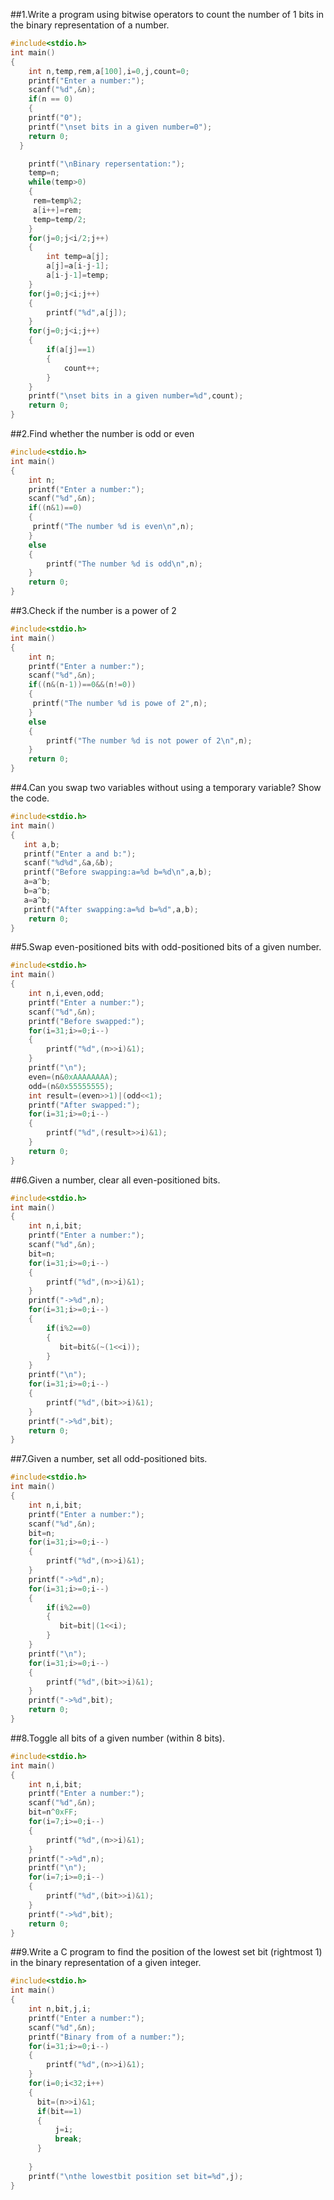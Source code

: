 ##1.Write a program using bitwise operators to count the number of 1 bits in the binary representation of a number.
```c
#include<stdio.h>
int main()
{
    int n,temp,rem,a[100],i=0,j,count=0;
    printf("Enter a number:");
    scanf("%d",&n);
    if(n == 0)
    {
    printf("0");
    printf("\nset bits in a given number=0");
    return 0;
  }

    printf("\nBinary repersentation:");
    temp=n;
    while(temp>0)
    {
     rem=temp%2;
     a[i++]=rem;
     temp=temp/2;
    }
    for(j=0;j<i/2;j++)
    {
        int temp=a[j];
        a[j]=a[i-j-1];
        a[i-j-1]=temp;
    }
    for(j=0;j<i;j++)
    {
        printf("%d",a[j]);
    }
    for(j=0;j<i;j++)
    {
        if(a[j]==1)
        {
            count++;
        }
    }
    printf("\nset bits in a given number=%d",count);
    return 0;
}
```
##2.Find whether the number is odd or even 
```c
#include<stdio.h>
int main()
{
    int n;
    printf("Enter a number:");
    scanf("%d",&n);
    if((n&1)==0)
    {
     printf("The number %d is even\n",n);   
    }
    else
    {
        printf("The number %d is odd\n",n);
    }
    return 0;
}
```
##3.Check if the number is a power of 2
```c
#include<stdio.h>
int main()
{
    int n;
    printf("Enter a number:");
    scanf("%d",&n);
    if((n&(n-1))==0&&(n!=0))
    {
     printf("The number %d is powe of 2",n);   
    }
    else
    {
        printf("The number %d is not power of 2\n",n);
    }
    return 0;
}
```
##4.Can you swap two variables without using a temporary variable? Show the code.
```c
#include<stdio.h>
int main()
{
   int a,b;
   printf("Enter a and b:");
   scanf("%d%d",&a,&b);
   printf("Before swapping:a=%d b=%d\n",a,b);
   a=a^b;
   b=a^b;
   a=a^b;
   printf("After swapping:a=%d b=%d",a,b);
    return 0;
}
```
##5.Swap even-positioned bits with odd-positioned bits of a given number.
```c
#include<stdio.h>
int main()
{
    int n,i,even,odd;
    printf("Enter a number:");
    scanf("%d",&n);
    printf("Before swapped:");
    for(i=31;i>=0;i--)
    {
        printf("%d",(n>>i)&1);
    }
    printf("\n");
    even=(n&0xAAAAAAAA);
    odd=(n&0x55555555);
    int result=(even>>1)|(odd<<1);
    printf("After swapped:");
    for(i=31;i>=0;i--)
    {
        printf("%d",(result>>i)&1);
    }
    return 0;
}
```
##6.Given a number, clear all even-positioned bits.
```c
#include<stdio.h>
int main()
{
    int n,i,bit;
    printf("Enter a number:");
    scanf("%d",&n);
    bit=n;
    for(i=31;i>=0;i--)
    {
        printf("%d",(n>>i)&1);
    }
    printf("->%d",n);
    for(i=31;i>=0;i--)
    {
        if(i%2==0)
        {
           bit=bit&(~(1<<i)); 
        }
    }
    printf("\n");
    for(i=31;i>=0;i--)
    {
        printf("%d",(bit>>i)&1);
    }
    printf("->%d",bit);
    return 0;
}
```
##7.Given a number, set all odd-positioned bits.
```c
#include<stdio.h>
int main()
{
    int n,i,bit;
    printf("Enter a number:");
    scanf("%d",&n);
    bit=n;
    for(i=31;i>=0;i--)
    {
        printf("%d",(n>>i)&1);
    }
    printf("->%d",n);
    for(i=31;i>=0;i--)
    {
        if(i%2==0)
        {
           bit=bit|(1<<i); 
        }
    }
    printf("\n");
    for(i=31;i>=0;i--)
    {
        printf("%d",(bit>>i)&1);
    }
    printf("->%d",bit);
    return 0;
}
```
##8.Toggle all bits of a given number (within 8 bits).
```c
#include<stdio.h>
int main()
{
    int n,i,bit;
    printf("Enter a number:");
    scanf("%d",&n);
    bit=n^0xFF;
    for(i=7;i>=0;i--)
    {
        printf("%d",(n>>i)&1);
    }
    printf("->%d",n);
    printf("\n");
    for(i=7;i>=0;i--)
    {
        printf("%d",(bit>>i)&1);
    }
    printf("->%d",bit);
    return 0;
}
```
##9.Write a C program to find the position of the lowest set bit (rightmost 1) in the binary representation of a given integer.
```c
#include<stdio.h>
int main()
{
    int n,bit,j,i;
    printf("Enter a number:");
    scanf("%d",&n);
    printf("Binary from of a number:");
    for(i=31;i>=0;i--)
    {
        printf("%d",(n>>i)&1);
    }
    for(i=0;i<32;i++)
    {
      bit=(n>>i)&1;
      if(bit==1)
      {
          j=i;
          break;
      }
      
    }
    printf("\nthe lowestbit position set bit=%d",j);
}
```




